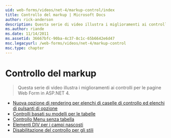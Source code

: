 ```yaml
---
uid: web-forms/videos/net-4/markup-control/index
title: Controllo del markup | Microsoft Docs
author: rick-anderson
description: Questa serie di video illustra i miglioramenti ai controlli per le pagine Web Form in ASP.NET 4.
ms.author: riande
ms.date: 11/14/2011
ms.assetid: 36667bfc-90ba-4c37-8c1c-65b6642e6d47
msc.legacyurl: /web-forms/videos/net-4/markup-control
msc.type: chapter
---
```

<a name="markup-control"></a>Controllo del markup
====================
> Questa serie di video illustra i miglioramenti ai controlli per le pagine Web Form in ASP.NET 4.


- [Nuova opzione di rendering per elenchi di caselle di controllo ed elenchi di pulsanti di opzione](aspnet-4-quick-hit-new-rendering-option-for-check-box-lists-and-radio-button-lists.md)
- [Controlli basati su modelli per le tabelle](aspnet-4-quick-hit-table-free-templated-controls.md)
- [Controllo Menu senza tabella](aspnet-4-quick-hit-tableless-menu-control.md)
- [Elementi DIV per i campi nascosti](aspnet-4-quick-hit-hidden-field-divs.md)
- [Disabilitazione del controllo per gli stili](aspnet-4-quick-hit-disabled-control-styling.md)
